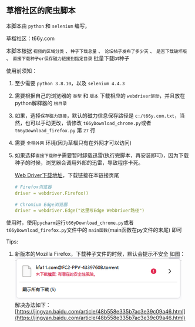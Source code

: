 <h2>草榴社区的爬虫脚本</h2>

本脚本由 `python` 和 `selenium` 编写，


草榴社区：t66y.com

本脚本根据 `视频的区域分类` 、`种子下载总量` 、 `论坛帖子发布了多少天` 、 `是否下载破坏版` 、 `直接下载种子or保存磁力链接到指定目录` 批量下载bt种子

使用前须知：

1. 至少需要 `python 3.8.10`，以及 `selenium 4.4.3`
  
2. 需要根据自己的浏览器的 `类型` 和 `版本` 下载相应的 `webdriver驱动`，并且放在python解释器的 `根目录`

3. 如果，选择`保存磁力链接`，默认的磁力信息保存路径是 `c:/t66y.com.txt`，当然，也可以手动更改，请修改 `t66yDownload_chrome.py`或者 `t66yDownload_firefox.py` 第 `27` 行
   
4. 需要 `全程外网` 环境(因为草榴只有在外网才可以访问)

5. 如果选择`直接下载种子`需要暂时卸载迅雷(执行完脚本，再安装即可)，因为下载种子的时候，浏览器会调用外部的迅雷，导致程序卡死。
   
   
   [Web Driver下载地址](https://www.selenium.dev/documentation/webdriver/getting_started/install_drivers/)，下载链接在本链接页尾
   
   
   
   ```yaml
   # Firefox浏览器
   driver = webdriver.Firefox()
   ```
   
  
   ```yaml
   # Chromium Edge浏览器
   driver = webdriver.Edge("这里写Edge WebDriver路径")
   ```
   




使用时，使用`pycharm`运行`t66yDownload_chrome.py`或者 `t66yDownload_firefox.py`文件中的 `main函数`(main函数在py文件的末尾) 即可

Tips:
  1. 新版本的Mozilla Firefox，下载种子文件的时候，默认会提示不安全
     如图：
     ![Firefox报错图片](https://github.com/Kanon1982/imgBed/blob/main/Snipaste_2024-04-18_15-17-54.png?raw=true)
     <br>
     解决办法如下：
     [https://jingyan.baidu.com/article/48b558e335b7ac3e39c09a46.html](https://jingyan.baidu.com/article/48b558e335b7ac3e39c09a46.html)

